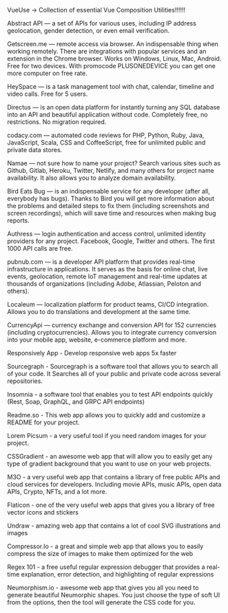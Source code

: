 VueUse -> Collection of essential Vue Composition Utilities!!!!!!

Abstract API — a set of APIs for various uses, including IP address geolocation, gender detection, or even email verification.

Getscreen.me — remote access via browser. An indispensable thing when working remotely. There are integrations with popular services and an extension in the Chrome browser. Works on Windows, Linux, Mac, Android. Free for two devices. With promocode PLUSONEDEVICE you can get one more computer on free rate.

HeySpace — is a task management tool with chat, calendar, timeline and video calls. Free for 5 users.

Directus — is an open data platform for instantly turning any SQL database into an API and beautiful application without code. Completely free, no restrictions. No migration required.

codacy.com — automated code reviews for PHP, Python, Ruby, Java, JavaScript, Scala, CSS and CoffeeScript, free for unlimited public and private data stores.

Namae — not sure how to name your project? Search various sites such as Github, Gitlab, Heroku, Twitter, Netlify, and many others for project name availability. It also allows you to analyze domain availability.

Bird Eats Bug — is an indispensable service for any developer (after all, everybody has bugs). Thanks to Bird you will get more information about the problems and detailed steps to fix them (including screenshots and screen recordings), which will save time and resources when making bug reports.

Authress — login authentication and access control, unlimited identity providers for any project. Facebook, Google, Twitter and others. The first 1000 API calls are free.

pubnub.com — is a developer API platform that provides real-time infrastructure in applications. It serves as the basis for online chat, live events, geolocation, remote IoT management and real-time updates at thousands of organizations (including Adobe, Atlassian, Peloton and others).

Localeum — localization platform for product teams, CI/CD integration. Allows you to do translations and development at the same time.

CurrencyApi — currency exchange and conversion API for 152 currencies (including cryptocurrencies). Allows you to integrate currency conversion into your mobile app, website, e-commerce platform and more.

Responsively App - Develop responsive web apps 5x faster

Sourcegraph - Sourcegraph is a software tool that allows you to search all of your code. It Searches all of your public and private code across several repositories.

Insomnia - a software tool that enables you to test API endpoints quickly (Rest, Soap, GraphQL, and GRPC API endpoints)

Readme.so - This web app allows you to quickly add and customize a README for your project. 

Lorem Picsum - a very useful tool if you need random images for your project.

CSSGradient - an awesome web app that will allow you to easily get any type of gradient background that you want to use on your web projects.

M3O - a very useful web app that contains a library of free public APIs and cloud services for developers. Including movie APIs, music APIs, open data APIs, Crypto, NFTs, and a lot more.

Flaticon - one of the very useful web apps that gives you a library of free vector icons and stickers

Undraw - amazing web app that contains a lot of cool SVG illustrations and images

Compressor.Io - a great and simple web app that allows you to easily compress the size of images to make them optimized for the web

Regex 101 - a free useful regular expression debugger that provides a real-time explanation, error detection, and highlighting of regular expressions

Neumorphism.io - awesome web app that gives you all you need to generate beautiful Neumorphic shapes. You just choose the type of soft UI from the options, then the tool will generate the CSS code for you.
